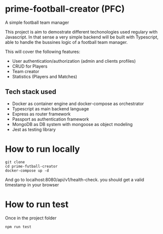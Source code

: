 # prime-football-creator (PFC)
A simple football team manager

This project is aim to demostrate different techonologies used regulary with Javascript. In that sense a very simple backend will be built with Typescript, able to handle the bussines logic of a football team manager.

This will cover the following features:

- User authentication/authorization (admin and clients profiles)
- CRUD for Players
- Team creator
- Statistics (Players and Matches)

## Tech stack used
- Docker as container engine and docker-compose as orchestrator
- Typescript as main backend language
- Express as router framework
- Passport as authentication framework
- MongoDB as DB system with mongoose as object modeling
- Jest as testing library

# How to run locally
```
git clone 
cd prime-futball-creator
docker-compose up -d
```
And go to localhost:8080/api/v1/health-check. you should get a valid timestamp in your browser

# How to run test
Once in the project folder
```
npm run test
```
